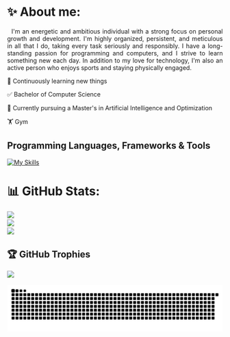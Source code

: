 # ✨ About me:
<div>
  <p align="justify">&nbsp;&nbsp;I'm an energetic and ambitious individual with a strong focus on personal growth and development. I'm highly organized, persistent, and meticulous in all that I do, taking every task seriously and responsibly. I have a long-standing passion for programming and computers, and I strive to learn something new each day. In addition to my love for technology, I'm also an active person who enjoys sports and staying physically engaged.</p>
</div>

<div>
  <p>💭 Continuously learning new things</p>
  <p>✅ Bachelor of Computer Science</p>
  <p>🌇 Currently pursuing a Master's in Artificial Intelligence and Optimization</p>
  <p>🏋️ Gym</p>
</div>

##  Programming Languages, Frameworks & Tools
[![My Skills](https://skillicons.dev/icons?i=cs,dotnet,java,spring,angular,react,js,ts,html,css,tailwind,py,c,cpp,docker,idea,vscode,visualstudio,postgres,mysql,mongodb,git,github,postman,opencv)](https://skillicons.dev)

# 📊 GitHub Stats:
![](https://github-readme-stats.vercel.app/api?username=GeorgeDenis&theme=dark&hide_border=true&include_all_commits=false&count_private=false)<br/>
![](https://github-readme-streak-stats.herokuapp.com/?user=GeorgeDenis&theme=dark&hide_border=true)<br/>
![](https://github-readme-stats.vercel.app/api/top-langs/?username=GeorgeDenis&theme=dark&hide_border=true&include_all_commits=false&count_private=false&layout=compact)

## 🏆 GitHub Trophies
![](https://github-profile-trophy.vercel.app/?username=GeorgeDenis&theme=radical&no-frame=false&no-bg=true&margin-w=4)

<picture>
  <source media="(prefers-color-scheme: dark)" srcset="https://raw.githubusercontent.com/GeorgeDenis/GeorgeDenis/output/github-snake-dark.svg" />
  <source media="(prefers-color-scheme: light)" srcset="https://raw.githubusercontent.com/GeorgeDenis/GeorgeDenis/output/github-snake.svg" />
  <img alt="github-snake" src="https://raw.githubusercontent.com/GeorgeDenis/GeorgeDenis/output/github-snake.svg" />
</picture>

